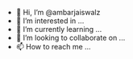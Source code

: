 - 👋 Hi, I’m @ambarjaiswalz
- 👀 I’m interested in ...
- 🌱 I’m currently learning ...
- 💞️ I’m looking to collaborate on ...
- 📫 How to reach me ...

<!---
ambarjaiswalz/ambarjaiswalz is a ✨ special ✨ repository because its `README.md` (this file) appears on your GitHub profile.
You can click the Preview link to take a look at your changes.
--->
